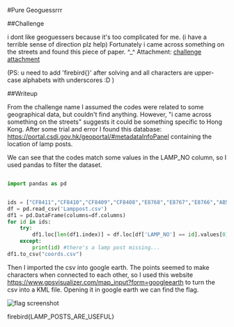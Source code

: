 #Pure Geoguessrrr

##Challenge

i dont like geoguessers because it's too complicated for me. (i have a terrible sense of direction plz help) Fortunately i came across something on the streets and found this piece of paper. ^_^
Attachment: [challenge attachment](https://github.com)

(PS: u need to add 'firebird{}' after solving and all characters are upper-case alphabets with underscores :D )

##Writeup

From the challenge name I assumed the codes were related to some geographical data, but couldn't find anything. However, "i came across something on the streets" suggests it could be something specific to Hong Kong. After some trial and error I found this database: https://portal.csdi.gov.hk/geoportal/#metadataInfoPanel containing the location of lamp posts.

We can see that the codes match some values in the LAMP_NO column, so I used pandas to filter the dataset.

```python

import pandas as pd


ids = ["CF8411","CF8410","CF8409","CF8408","E8768","E8767","E8766","AB5355","O3933","AA9366","AA1454","E8763","AF1757","AF1759","AF1760","E8777","GF2016","E8775","AA9228","GF4810","AA9231","E8755","AA9375","E8772","E8770","AB4827","AA3907","AB4829","E8752","E8750","E8747","AA2457","AA3863","E8746","AA9383","AA9384","AF1755","AF1756","E8745","GF2480","E8744","AA9385","AA1788","AA9387","AA3656","AB0406","BF1500","K7747","GF2014","AB5684","AA1791","BF3217","BF0589","AA3502","AA3503","AA3504","AA3505","AA3506","AB1433","AB1431","AB1429","AA3508","GF1199","AA3257","AA3657","AA1799","BF0906","E8736","E8737","E8735","E8734","E8733","E8732","AA4511","AB1371","AA3513","AA3514","AA1805","AA1806","BF0902","AA9332","AA9333","AA9335","CF0059","AA9339","AB5529","AA3086","AA3519","AA3518","AA1809","AA3082","E8724","E8723","E8722","AA3083","AA1811","AA1812","AA6475","AA3085","AA8386","AA8387","AA3176","E8720","E8718","E8717","AB0398","AA9613","E8716","K7929","K7930","K7925","K7898","AB2759","AA3131","AF1078","AB2761","K7916","K7819","K7933","K7934","AA4792","AA4791","E8574","E8575","AA3135","AA3134","AA3133","E9265","BF0594","BF0595","BF0596","AB1842","E9261","E9262","AF2018","AA4508","AA3137","AA3139","AA3576","AB5711","AB5710","CF1391","AA9561","AB0660","AB5511","E0836","AA9938","AB5508","AF2287","K7471","E8651","AA9076","AA9078"]
df = pd.read_csv('Lamppost.csv')
df1 = pd.DataFrame(columns=df.columns)
for id in ids:
    try:
        df1.loc[len(df1.index)] = df.loc[df['LAMP_NO'] == id].values[0]
    except:
        print(id) #there's a lamp post missing...
df1.to_csv("coords.csv")
```

Then I imported the csv into google earth. The points seemed to make characters when connected to each other, so I used this website https://www.gpsvisualizer.com/map_input?form=googleearth to turn the csv into a KML file. Opening it in google earth we can find the flag.

![flag screenshot](https://github.com/)

firebird{LAMP_POSTS_ARE_USEFUL}

